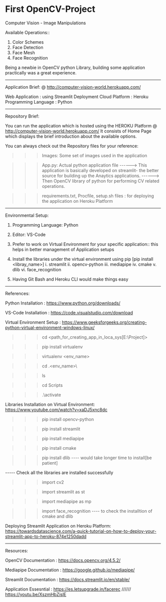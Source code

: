 # First OpenCV-Project
Computer Vision - Image Manipulations

Available Operations::
1. Color Schemes
2. Face Detection
3. Face Mesh
4. Face Recognition

Being a newbie in OpenCV python Library, building some application practically was a great experience.
***************************************************************************************************************************

Application Brief: @ http://computer-vision-world.herokuapp.com/

Web Application : using Streamlit
Deployment Cloud Platform : Heroku
Programming Language : Python

*****************************************************************************************************************************
Repository Brief:

You can run the application which is hosted using the HEROKU Platform @ http://computer-vision-world.herokuapp.com/
It consists of Home Page which displays the brief introduction about the available options.

You can always check out the Repository files for your reference:

>>> Images: Some set of images used in the application

>>> App.py: Actual python application file
------> This application is basically developed on streamlit- the better source for building up the Anaytics applications.
------> Then OpenCV library of python for performing CV related operations.

>>> requirements.txt, Procfile, setup.sh files : for deploying the application on Heroku Platform

*******************************************************************************************************************************
Environmental Setup:

1. Programming Language: Python
2. Editor: VS-Code
3. Prefer to work on Virtual Environment for your specific application:: this helps in better management of Application setups
4. Install the libraries under the virtual environment using pip [pip install <libray_name>]
  i.    streamlit 
  ii.   opencv-python
  iii.  mediapipe
  iv.   cmake
  v.    dlib
  vi.   face_recognition
 
5. Having Git Bash and Heroku CLI would make things easy

********************************************************************************************************************************
References:

Python Installation : https://www.python.org/downloads/

VS-Code Installation : https://code.visualstudio.com/download

Virtual Environment Setup : https://www.geeksforgeeks.org/creating-python-virtual-environment-windows-linux/
>>> cd <path_for_creating_app_in_loca_sys[E:\Project\]>

>>> pip install virtualenv

>>> virtualenv <env_name>

>>> cd .\<env_name>\

>>> ls

>>> cd Scripts

>>> .\activate

Libraries Installation on Virtual Environment: https://www.youtube.com/watch?v=xaDJ5xnc8dc
>>> pip install opencv-python

>>> pip install streamlit

>>> pip install mediapipe

>>> pip install cmake

>>> pip install dlib ---- would take longer time to install[be patient]

----- Check all the libraries are installed successfully
>>> import cv2

>>> import streamlit as st

>>> import mediapipe as mp

>>> import face_recognition ---- to check the installtion of cmake and dlib

Deploying Streamlit Application on Heroku Platform: https://towardsdatascience.com/a-quick-tutorial-on-how-to-deploy-your-streamlit-app-to-heroku-874e1250dadd

*********************************************************************************************************************
Resources:

OpenCV Documentation : https://docs.opencv.org/4.5.2/

Mediapipe Documentation : https://google.github.io/mediapipe/

Streamlit Documentation : https://docs.streamlit.io/en/stable/

Application Essesntial : https://es.letsupgrade.in/facerec ////// https://youtu.be/XszmHbZislE
